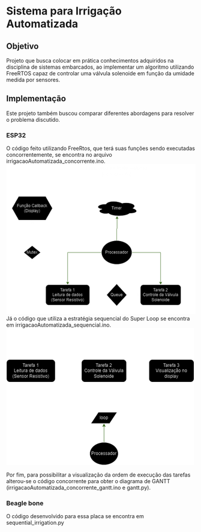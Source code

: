 # Sistema para Irrigação Automatizada

## Objetivo
Projeto que busca colocar em prática conhecimentos adquiridos na disciplina de sistemas embarcados, ao implementar um algoritmo utilizando FreeRTOS capaz de controlar uma válvula solenoide em função da umidade medida por sensores.

## Implementação

Este projeto também buscou comparar diferentes abordagens para resolver o problema discutido. 

### ESP32
O código feito utilizando FreeRtos, que terá suas funções sendo executadas concorrentemente, se encontra no arquivo irrigacaoAutomatizada_concorrente.ino.
![alt text](https://github.com/MatheusDrm/Sistema-para-irrigacao-automatizada/blob/main/diagramas/diagramacodigo_Concorrente.png)
Já o código que utiliza a estratégia sequencial do Super Loop se encontra em irrigacaoAutomatizada_sequencial.ino.
![alt text](https://github.com/MatheusDrm/Sistema-para-irrigacao-automatizada/blob/main/diagramas/diagrama_sequencial.png)

Por fim, para possibilitar a visualização da ordem de execução das tarefas alterou-se o código concorrente para obter o diagrama de GANTT (irrigacaoAutomatizada_concorrente_gantt.ino e gantt.py).

### Beagle bone
O código desenvolvido para essa placa se encontra em sequential_irrigation.py
